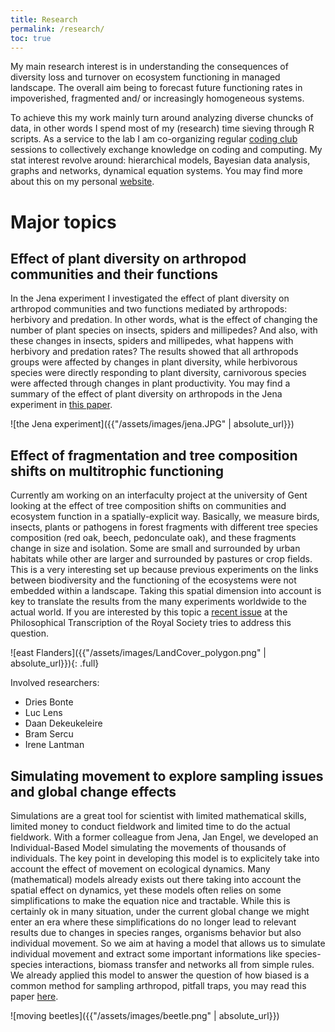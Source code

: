 ```yaml
---
title: Research
permalink: /research/
toc: true
---
```



My main research interest is in understanding the consequences of diversity loss and turnover on ecosystem functioning in managed landscape. The overall aim being to forecast future functioning rates in impoverished, fragmented and/ or increasingly homogeneous systems. 

To achieve this my work mainly turn around analyzing diverse chuncks of data, in other words I spend most of my (research) time sieving through R scripts. As a service to the lab I am co-organizing regular [coding club](https://github.com/lionel68/CodingClub_UGent) sessions to collectively exchange knowledge on coding and computing. My stat interest revolve around: hierarchical models, Bayesian data analysis, graphs and networks, dynamical equation systems. You may find more about this on my personal [website](https://lionel68.github.io).

# Major topics

## Effect of plant diversity on arthropod communities and their functions

In the Jena experiment I investigated the effect of plant diversity on arthropod communities and two functions mediated by arthropods: herbivory and predation. In other words, what is the effect of changing the number of plant species on insects, spiders and millipedes? And also, with these changes in insects, spiders and millipedes, what happens with herbivory and predation rates? The results showed that all arthropods groups were affected by changes in plant diversity, while herbivorous species were directly responding to plant diversity, carnivorous species were affected through changes in plant productivity. You may find a summary of the effect of plant diversity on arthropods in the Jena experiment in [this paper](http://www.sciencedirect.com/science/article/pii/S1439179117300920).

![the Jena experiment]({{"/assets/images/jena.JPG" | absolute_url}})

## Effect of fragmentation and tree composition shifts on multitrophic functioning

Currently  am working on an interfaculty project at the university of Gent looking at the effect of tree composition shifts on communities and ecosystem function in a spatially-explicit way. Basically, we measure birds, insects, plants or pathogens in forest fragments with different tree species composition (red oak, beech, pedonculate oak), and these fragments change in size and isolation. Some are small and surrounded by urban habitats while other are larger and surrounded by pastures or crop fields. This is a very interesting set up because previous experiments on the links between biodiversity and the functioning of the ecosystems were not embedded within a landscape. Taking this spatial dimension into account is key to translate the results from the many experiments worldwide to the actual world. If you are interested by this topic a [recent issue](http://rstb.royalsocietypublishing.org/content/371/1694) at the Philosophical Transcription of the Royal Society tries to address this question. 

![east Flanders]({{"/assets/images/LandCover_polygon.png" | absolute_url}}){: .full}

Involved researchers:
* Dries Bonte
* Luc Lens
* Daan Dekeukeleire
* Bram Sercu
* Irene Lantman

## Simulating movement to explore sampling issues and global change effects

Simulations are a great tool for scientist with limited mathematical skills, limited money to conduct fieldwork and limited time to do the actual fieldwork. With a former colleague from Jena, Jan Engel, we developed an Individual-Based Model simulating the movements of thousands of individuals. The key point in developing this model is to explicitely take into account the effect of movement on ecological dynamics. Many (mathematical) models already exists out there taking into account the spatial effect on dynamics, yet these models often relies on some simplifications to make the equation nice and tractable. While this is certainly ok in many situation, under the current global change we might enter an era where these simplifications do no longer lead to relevant results due to changes in species ranges, organisms behavior but also individual movement. So we aim at having a model that allows us to simulate individual movement and extract some important informations like species-species interactions, biomass transfer and networks all from simple rules. We already applied this model to answer the question of how biased is a common method for sampling arthropod, pitfall traps, you may read this paper [here](http://onlinelibrary.wiley.com/doi/10.1002/ecs2.1790/full).

![moving beetles]({{"/assets/images/beetle.png" | absolute_url}})


